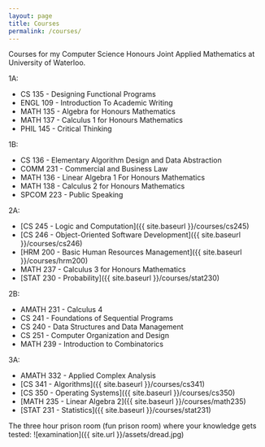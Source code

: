 ```yaml
---
layout: page
title: Courses
permalink: /courses/
---
```


Courses for my Computer Science Honours Joint Applied Mathematics at University of Waterloo.

1A:

- CS 135 - Designing Functional Programs
- ENGL 109 - Introduction To Academic Writing
- MATH 135 - Algebra for Honours Mathematics
- MATH 137 - Calculus 1 for Honours Mathematics
- PHIL 145 - Critical Thinking

1B:

- CS 136 - Elementary Algorithm Design and Data Abstraction
- COMM 231 - Commercial and Business Law
- MATH 136 - Linear Algebra 1 For Honours Mathematics
- MATH 138 - Calculus 2 for Honours Mathematics
- SPCOM 223 - Public Speaking

2A:

 - [CS 245 - Logic and Computation]({{ site.baseurl }}/courses/cs245)
 - [CS 246 - Object-Oriented Software Development]({{ site.baseurl }}/courses/cs246)
 - [HRM 200 - Basic Human Resources Management]({{ site.baseurl }}/courses/hrm200)
 - MATH 237 - Calculus 3 for Honours Mathematics
 - [STAT 230 - Probability]({{ site.baseurl }}/courses/stat230)

2B:

- AMATH 231 - Calculus 4
- CS 241 - Foundations of Sequential Programs
- CS 240 - Data Structures and Data Management
- CS 251 - Computer Organization and Design
- MATH 239 - Introduction to Combinatorics

3A:

- AMATH 332 - Applied Complex Analysis
- [CS 341 - Algorithms]({{ site.baseurl }}/courses/cs341)
- [CS 350 - Operating Systems]({{ site.baseurl }}/courses/cs350)
- [MATH 235 - Linear Algebra 2]({{ site.baseurl }}/courses/math235)
- [STAT 231 - Statistics]({{ site.baseurl }}/courses/stat231)



The three hour prison room (fun prison room) where your knowledge gets tested:
![examination]({{ site.url }}/assets/dread.jpg)
